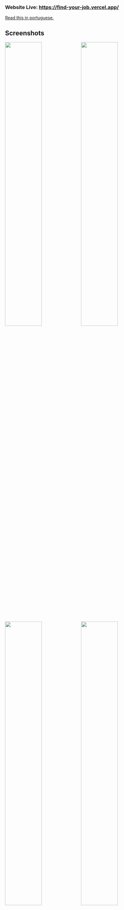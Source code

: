### Website Live: https://find-your-job.vercel.app/

[Read this in portuguese.](README.pt.md)

## Screenshots
<div style="display: flex, margin: 20px">
<img src="https://user-images.githubusercontent.com/52260932/208268316-716f4c01-fd41-4c35-b31e-322aa47ace04.png" width="49%">
<img src="https://user-images.githubusercontent.com/52260932/208268579-97115a96-ef7e-416f-9580-3382ea5ea1b7.png" width="49%">
<img src="https://user-images.githubusercontent.com/52260932/208268599-a63c6fc0-83be-4b69-a5d9-c6c56888f7e0.png" width="49%">
<img src="https://user-images.githubusercontent.com/52260932/208268619-667934bf-24b5-41fb-8d56-7bb51dacc427.png" width="49%">
<img src="https://user-images.githubusercontent.com/52260932/208268678-63666652-3a8d-466a-8f41-fa631c974c14.png" width="49%">
<img src="https://user-images.githubusercontent.com/52260932/208268695-3352a69c-2a39-4463-bc9f-cde0a2931f6b.png" width="49%">

</div>

## Description
#### Website project with the purpose of helping people find their jobs. It has practical features including:

•	Jobs integration via [GraphQL.jobs API](https://graphql.jobs/) creating queries with Apollo Client. Adding to that a search and filter system made from scratch, makes the website display only information that is relevant to the particular user, helping him find the job he wants.

•	Developed an auth system using TypeGraphQL and Apollo Server validating the user with JWT, giving him safety accessing his account as well as editing the data related to it, giving that is stored on MySQL hosted on RDS (AWS) and the images on S3 (AWS).

•	Usage of version control with Git Flow implementing features and releases on development allowing any person to see the history and understand the changes done on the project making it easier to identify each one.

•	Project development made using Typescript, helping building the complex codes as well as productivity.

## How to run:

<strong>1.</strong> Need to install Node on your computer.</br>
<strong>2.</strong> Clone the project with git:</br> 
&emsp; - Open git bash or the terminal with git installed globally.  
&emsp; - Browse to the folder that you want to have the project cloned.  
&emsp; - Run command: git clone https://github.com/BrunoR02/find-your-job.git  
<strong>3.</strong> Enter project folder in the terminal (cd [folder]).</br>
<strong>4.</strong> Run: "npm install" to install dependencies.</br>
<strong>5.</strong> Run: "npm run dev" to initiate the project on http://localhost:3000</br>

